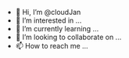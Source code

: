 - 👋 Hi, I’m @cloudJan
- 👀 I’m interested in ...
- 🌱 I’m currently learning ...
- 💞️ I’m looking to collaborate on ...
- 📫 How to reach me ...

<!---
cloudJan/cloudJan is a ✨ special ✨ repository because its `README.md` (this file) appears on your GitHub profile.
You can click the Preview link to take a look at your changes.
--->
